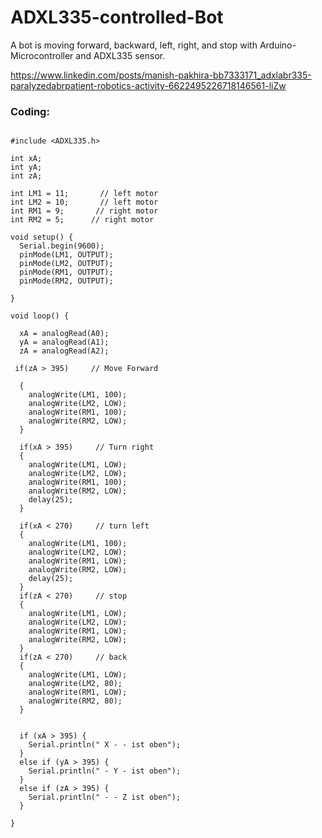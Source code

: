 # ADXL335-controlled-Bot
A bot is moving forward, backward, left, right, and stop with Arduino-Microcontroller  and ADXL335 sensor.

https://www.linkedin.com/posts/manish-pakhira-bb7333171_adxlabr335-paralyzedabrpatient-robotics-activity-6622495226718146561-liZw

### Coding:

```

#include <ADXL335.h>

int xA;
int yA;
int zA;

int LM1 = 11;       // left motor
int LM2 = 10;       // left motor
int RM1 = 9;       // right motor
int RM2 = 5;      // right motor
 
void setup() {
  Serial.begin(9600);
  pinMode(LM1, OUTPUT);
  pinMode(LM2, OUTPUT);
  pinMode(RM1, OUTPUT);
  pinMode(RM2, OUTPUT);

}
 
void loop() {
 
  xA = analogRead(A0);
  yA = analogRead(A1);
  zA = analogRead(A2);
 
 if(zA > 395)     // Move Forward

  {
    analogWrite(LM1, 100);
    analogWrite(LM2, LOW);
    analogWrite(RM1, 100);
    analogWrite(RM2, LOW);
  }
  
  if(xA > 395)     // Turn right
  {
    analogWrite(LM1, LOW);
    analogWrite(LM2, LOW);
    analogWrite(RM1, 100);
    analogWrite(RM2, LOW);
    delay(25);
  }
  
  if(xA < 270)     // turn left
  {
    analogWrite(LM1, 100);
    analogWrite(LM2, LOW);
    analogWrite(RM1, LOW);
    analogWrite(RM2, LOW);
    delay(25);
  } 
  if(zA < 270)     // stop
  {
    analogWrite(LM1, LOW);
    analogWrite(LM2, LOW);
    analogWrite(RM1, LOW);
    analogWrite(RM2, LOW);
  }
  if(zA < 270)     // back
  {
    analogWrite(LM1, LOW);
    analogWrite(LM2, 80);
    analogWrite(RM1, LOW);
    analogWrite(RM2, 80);
  }
  

  if (xA > 395) {
    Serial.println(" X - - ist oben");
  } 
  else if (yA > 395) {
    Serial.println(" - Y - ist oben");
  }
  else if (zA > 395) {
    Serial.println(" - - Z ist oben");
  }
 
}

```
